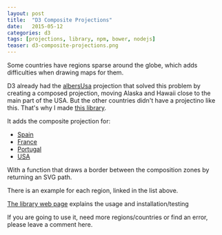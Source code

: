 ```yaml
---
layout: post
title:  "D3 Composite Projections"
date:   2015-05-12
categories: d3
tags: [projections, library, npm, bower, nodejs]
teaser: d3-composite-projections.png
---
```

Some countries have regions sparse around the globe, which adds difficulties when drawing maps for them.

D3 already had the [albersUsa](http://bl.ocks.org/mbostock/5545680) projection that solved this problem by creating a composed projection, moving Alaska and Hawaii close to the main part of the USA.
But the other countries didn't have a projectino like this. That's why I made [this library](http://rveciana.github.io/d3-composite-projections/).

<script src="http://d3js.org/d3.v3.min.js"></script>
<script src="http://d3js.org/topojson.v1.min.js"></script>
<script src="https://raw.githubusercontent.com/rveciana/d3-composite-projections/0.0.3/composite-projections.min.js"></script>
<div id="example_map"></div>

<script>

  var width = 700,
      height = 500;

  var projection = d3.geo.conicConformalFrance();
  var path = d3.geo.path()
      .projection(projection);

  var svg = d3.select("#example_map").append("svg")
      .attr("width", width)
      .attr("height", height)
      .attr("transform","translate(-130)");

  d3.json("https://cdn.rawgit.com/rveciana/5919944/raw/b1f826319231c3e06d6e8548bc947ca2c29dc9e8/france.json", function(error, regions) {
  var land = topojson.feature(regions, regions.objects.regions);

  svg.selectAll("path")
    .data(land.features)
    .enter()
    .append("path")
    .attr("d", path)
    .style("stroke","#000")
    .style("stroke-width",".5px")
    .style("fill","#aca")
    .on("mouseover", function(d,i) {
      d3.select(this)
        .transition()
        .style("fill", "red");
      })
    .on("mouseout", function(d,i) {
      d3.select(this)
        .transition()
        .style("fill", "#aca");
      });


  svg
    .append("path")
      .style("fill","none")
      .style("stroke","#000")
      .attr("d", projection.getCompositionBorders());


});

</script>

It adds the composite projection for:

* [Spain](http://bl.ocks.org/rveciana/472b7749352554ca4b68)
* [France](http://bl.ocks.org/rveciana/02eb5b83848e0b06fa8e)
* [Portugal](http://bl.ocks.org/rveciana/aec08199d43759e98afe)
* [USA](http://bl.ocks.org/rveciana/170a76b8dc1f9cfd8b2d)

With a function that draws a border between the composition zones by returning an SVG path.

There is an example for each region, linked in the list above.

[The library web page](http://rveciana.github.io/d3-composite-projections/) explains the usage and  installation/testing

If you are going to use it, need more regions/countries or find an error, please leave a comment here.
